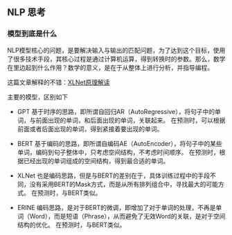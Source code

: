 
## NLP 思考

### 模型到底是什么

NLP模型核心的问题，是要解决输入与输出的匹配问题，为了达到这个目标，使用了很多技术手段，其核心过程是通过计算机运算，得到转换时的参数。那么，数学在里边起到什么作用？数学的意义，是在于从整体上进行分析，并指导编程。

这篇文章解释的不错：[XLNet原理解读](https://blog.csdn.net/weixin_37947156/article/details/93035607)

主要的模型，区别如下

* GPT
基于时序的思路，即所谓自回归AR（AutoRegressive），将句子中的单词，与前面出现的单词，和后面出现的单词，关联起来。
在预测时，可以根据前面或者后面出现的单词，得到紧接着要出现的单词。

* BERT
基于编码的思路，即所谓自编码AE（AutoEncoder），将句子中的某些单词，编码到句子整体中，只考虑空间结构，不考虑时间顺序。
在预测时，根据已经出现的单词组成的空间结构，得到最合适的单词。

* XLNet
也是编码思路，但是与BERT的差别在于，具体训练过程中的手段不同，没有采用BERT的Mask方式，而是从所有排列组合中，寻找最大的可能方式。
在预测时，与BERT类似。

* ERINE
编码思路，是对于BERT的微调，即增加了对于单词的处理，不再是单词（Word），而是短语（Phrase），从而避免了无效Word的关联，是对于空间结构的优化。
在预测时，与BERT类似。





